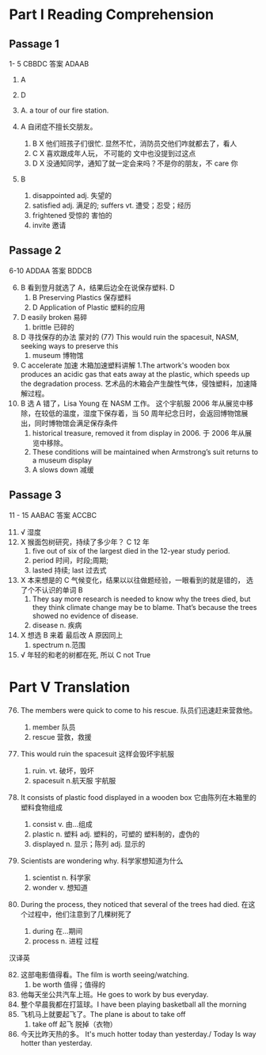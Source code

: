 # Part I Reading Comprehension

## Passage 1

1- 5 CBBDC 答案 ADAAB

1. A
2. D
3. A. a tour of our fire station.
4. A 自闭症不擅长交朋友。

   1. B X 他们班孩子们很忙. 显然不忙，消防员交他们咋就都去了，看人
   2. C X 喜欢跟成年人玩， 不可能的 文中也没提到过这点
   3. D X 没通知同学，通知了就一定会来吗？不是你的朋友，不 care 你

5. B
   1. disappointed adj. 失望的
   2. satisfied adj. 满足的; suffers vt. 遭受；忍受；经历
   3. frightened 受惊的 害怕的
   4. invite 邀请

## Passage 2

6-10 ADDAA 答案 BDDCB

6. B 看到登月就选了 A，结果后边全在说保存塑料. D
   1. B Preserving Plastics 保存塑料
   2. D Application of Plastic 塑料的应用
7. D easily broken 易碎
   1. brittle 已碎的
8. D 寻找保存的办法 蒙对的 (77) This would ruin the spacesuit, NASM, seeking ways to preserve this
   1. museum 博物馆
9. C accelerate 加速 木箱加速塑料讲解
   1.The artwork's wooden box produces an acidic gas that eats away at the plastic, which speeds up the degradation process. 艺术品的木箱会产生酸性气体，侵蚀塑料，加速降解过程。
10. B 选 A 错了，Lisa Young 在 NASM 工作。 这个宇航服 2006 年从展览中移除，在较低的温度，湿度下保存着，当 50 周年纪念日时，会返回博物馆展出，同时博物馆会满足保存条件
    1. historical treasure, removed it from display in 2006. 于 2006 年从展览中移除。
    2. These conditions will be maintained when Armstrong’s suit returns to a museum display
    3. A slows down 减缓

## Passage 3

11 - 15 AABAC 答案 ACCBC

11. √ 湿度
12. X 猴面包树研究，持续了多少年？ C 12 年
    1.  five out of six of the largest died in the 12-year study period.
    2.  period 时间，时段;周期;
    3.  lasted 持续; last 过去式
13. X 本来想是的 C 气候变化，结果以以往做题经验，一眼看到的就是错的， 选了个不认识的单词 B
    1.  They say more research is needed to know why the trees died, but they think climate change may be to blame. That’s because the trees showed no evidence of disease.
    2.  disease n. 疾病
14. X 想选 B 来着 最后改 A 原因同上
    1.  spectrum n.范围
15. √ 年轻的和老的树都在死, 所以 C not True

# Part V Translation

76. The members were quick to come to his rescue. 队员们迅速赶来营救他。

    1. member 队员
    2. rescue 营救，救援

77. This would ruin the spacesuit 这样会毁坏宇航服
    1.  ruin. vt. 破坏，毁坏
    2.  spacesuit n.航天服 宇航服
78. It consists of plastic food displayed in a wooden box 它由陈列在木箱里的塑料食物组成
    1. consist v. 由...组成
    2. plastic n. 塑料 adj. 塑料的，可塑的 塑料制的，虚伪的
    3. displayed n. 显示；陈列 adj. 显示的
79. Scientists are wondering why. 科学家想知道为什么
    1.  scientist n. 科学家
    2.  wonder v. 想知道
80. During the process, they noticed that several of the trees had died. 在这个过程中，他们注意到了几棵树死了
    1.  during 在...期间
    2.  process n. 进程 过程

汉译英

82. 这部电影值得看。The film is worth seeing/watching.
    1.  be worth 值得；值得的
83. 他每天坐公共汽车上班。He goes to work by bus everyday.
84. 整个早晨我都在打篮球。I have been playing basketball all the morning
85. 飞机马上就要起飞了。The plane is about to take off
    1.  take off 起飞 脱掉（衣物）
86. 今天比昨天热的多。 It's much hotter today than yesterday./ Today Is way hotter than yesterday.
